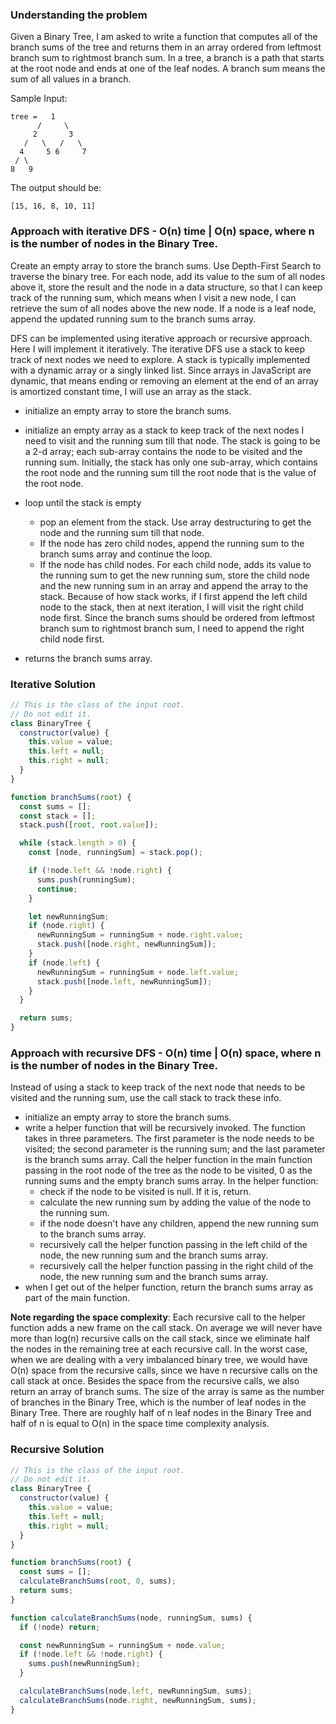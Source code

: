 ### Understanding the problem

Given a Binary Tree, I am asked to write a function that computes all of the branch sums of the tree and returns them in an array ordered from leftmost branch sum to rightmost branch sum. In a tree, a branch is a path that starts at the root node and ends at one of the leaf nodes. A branch sum means the sum of all values in a branch.

Sample Input:

```
tree =   1
      /     \
     2       3
   /   \   /   \
  4     5 6     7
 / \
8   9
```

The output should be:

```
[15, 16, 8, 10, 11]
```

### Approach with iterative DFS - O(n) time | O(n) space, where n is the number of nodes in the Binary Tree.

Create an empty array to store the branch sums. Use Depth-First Search to traverse the binary tree. For each node, add its value to the sum of all nodes above it, store the result and the node in a data structure, so that I can keep track of the running sum, which means when I visit a new node, I can retrieve the sum of all nodes above the new node. If a node is a leaf node, append the updated running sum to the branch sums array.

DFS can be implemented using iterative approach or recursive approach. Here I will implement it iteratively. The iterative DFS use a stack to keep track of next nodes we need to explore. A stack is typically implemented with a dynamic array or a singly linked list. Since arrays in JavaScript are dynamic, that means ending or removing an element at the end of an array is amortized constant time, I will use an array as the stack.

- initialize an empty array to store the branch sums.
- initialize an empty array as a stack to keep track of the next nodes I need to visit and the running sum till that node. The stack is going to be a 2-d array; each sub-array contains the node to be visited and the running sum. Initially, the stack has only one sub-array, which contains the root node and the running sum till the root node that is the value of the root node.
- loop until the stack is empty

  - pop an element from the stack. Use array destructuring to get the node and the running sum till that node.
  - If the node has zero child nodes, append the running sum to the branch sums array and continue the loop.
  - If the node has child nodes. For each child node, adds its value to the running sum to get the new running sum, store the child node and the new running sum in an array and append the array to the stack. Because of how stack works, if I first append the left child node to the stack, then at next iteration, I will visit the right child node first. Since the branch sums should be ordered from leftmost branch sum to rightmost branch sum, I need to append the right child node first.

- returns the branch sums array.

### Iterative Solution

```js
// This is the class of the input root.
// Do not edit it.
class BinaryTree {
  constructor(value) {
    this.value = value;
    this.left = null;
    this.right = null;
  }
}

function branchSums(root) {
  const sums = [];
  const stack = [];
  stack.push([root, root.value]);

  while (stack.length > 0) {
    const [node, runningSum] = stack.pop();

    if (!node.left && !node.right) {
      sums.push(runningSum);
      continue;
    }

    let newRunningSum;
    if (node.right) {
      newRunningSum = runningSum + node.right.value;
      stack.push([node.right, newRunningSum]);
    }
    if (node.left) {
      newRunningSum = runningSum + node.left.value;
      stack.push([node.left, newRunningSum]);
    }
  }

  return sums;
}
```

### Approach with recursive DFS - O(n) time | O(n) space, where n is the number of nodes in the Binary Tree.

Instead of using a stack to keep track of the next node that needs to be visited and the running sum, use the call stack to track these info.

- initialize an empty array to store the branch sums.
- write a helper function that will be recursively invoked. The function takes in three parameters. The first parameter is the node needs to be visited; the second parameter is the running sum; and the last parameter is the branch sums array. Call the helper function in the main function passing in the root node of the tree as the node to be visited, 0 as the running sums and the empty branch sums array. In the helper function:
  - check if the node to be visited is null. If it is, return.
  - calculate the new running sum by adding the value of the node to the running sum.
  - if the node doesn't have any children, append the new running sum to the branch sums array.
  - recursively call the helper function passing in the left child of the node, the new running sum and the branch sums array.
  - recursively call the helper function passing in the right child of the node, the new running sum and the branch sums array.
- when I get out of the helper function, return the branch sums array as part of the main function.

**Note regarding the space complexity**: Each recursive call to the helper function adds a new frame on the call stack. On average we will never have more than log(n) recursive calls on the call stack, since we eliminate half the nodes in the remaining tree at each recursive call. In the worst case, when we are dealing with a very imbalanced binary tree, we would have O(n) space from the recursive calls, since we have n recursive calls on the call stack at once. Besides the space from the recursive calls, we also return an array of branch sums. The size of the array is same as the number of branches in the Binary Tree, which is the number of leaf nodes in the Binary Tree. There are roughly half of n leaf nodes in the Binary Tree and half of n is equal to O(n) in the space time complexity analysis.

### Recursive Solution

```js
// This is the class of the input root.
// Do not edit it.
class BinaryTree {
  constructor(value) {
    this.value = value;
    this.left = null;
    this.right = null;
  }
}

function branchSums(root) {
  const sums = [];
  calculateBranchSums(root, 0, sums);
  return sums;
}

function calculateBranchSums(node, runningSum, sums) {
  if (!node) return;

  const newRunningSum = runningSum + node.value;
  if (!node.left && !node.right) {
    sums.push(newRunningSum);
  }

  calculateBranchSums(node.left, newRunningSum, sums);
  calculateBranchSums(node.right, newRunningSum, sums);
}
```
